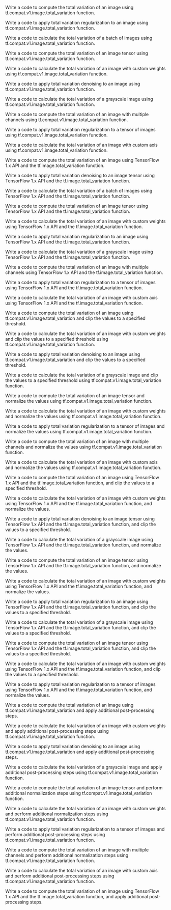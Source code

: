 Write a code to compute the total variation of an image using tf.compat.v1.image.total_variation function.

Write a code to apply total variation regularization to an image using tf.compat.v1.image.total_variation function.

Write a code to calculate the total variation of a batch of images using tf.compat.v1.image.total_variation function.

Write a code to compute the total variation of an image tensor using tf.compat.v1.image.total_variation function.

Write a code to calculate the total variation of an image with custom weights using tf.compat.v1.image.total_variation function.

Write a code to apply total variation denoising to an image using tf.compat.v1.image.total_variation function.

Write a code to calculate the total variation of a grayscale image using tf.compat.v1.image.total_variation function.

Write a code to compute the total variation of an image with multiple channels using tf.compat.v1.image.total_variation function.

Write a code to apply total variation regularization to a tensor of images using tf.compat.v1.image.total_variation function.

Write a code to calculate the total variation of an image with custom axis using tf.compat.v1.image.total_variation function.

Write a code to compute the total variation of an image using TensorFlow 1.x API and the tf.image.total_variation function.

Write a code to apply total variation denoising to an image tensor using TensorFlow 1.x API and the tf.image.total_variation function.

Write a code to calculate the total variation of a batch of images using TensorFlow 1.x API and the tf.image.total_variation function.

Write a code to compute the total variation of an image tensor using TensorFlow 1.x API and the tf.image.total_variation function.

Write a code to calculate the total variation of an image with custom weights using TensorFlow 1.x API and the tf.image.total_variation function.

Write a code to apply total variation regularization to an image using TensorFlow 1.x API and the tf.image.total_variation function.

Write a code to calculate the total variation of a grayscale image using TensorFlow 1.x API and the tf.image.total_variation function.

Write a code to compute the total variation of an image with multiple channels using TensorFlow 1.x API and the tf.image.total_variation function.

Write a code to apply total variation regularization to a tensor of images using TensorFlow 1.x API and the tf.image.total_variation function.

Write a code to calculate the total variation of an image with custom axis using TensorFlow 1.x API and the tf.image.total_variation function.

Write a code to compute the total variation of an image using tf.compat.v1.image.total_variation and clip the values to a specified threshold.

Write a code to calculate the total variation of an image with custom weights and clip the values to a specified threshold using tf.compat.v1.image.total_variation function.

Write a code to apply total variation denoising to an image using tf.compat.v1.image.total_variation and clip the values to a specified threshold.

Write a code to calculate the total variation of a grayscale image and clip the values to a specified threshold using tf.compat.v1.image.total_variation function.

Write a code to compute the total variation of an image tensor and normalize the values using tf.compat.v1.image.total_variation function.

Write a code to calculate the total variation of an image with custom weights and normalize the values using tf.compat.v1.image.total_variation function.

Write a code to apply total variation regularization to a tensor of images and normalize the values using tf.compat.v1.image.total_variation function.

Write a code to compute the total variation of an image with multiple channels and normalize the values using tf.compat.v1.image.total_variation function.

Write a code to calculate the total variation of an image with custom axis and normalize the values using tf.compat.v1.image.total_variation function.

Write a code to compute the total variation of an image using TensorFlow 1.x API and the tf.image.total_variation function, and clip the values to a specified threshold.

Write a code to calculate the total variation of an image with custom weights using TensorFlow 1.x API and the tf.image.total_variation function, and normalize the values.

Write a code to apply total variation denoising to an image tensor using TensorFlow 1.x API and the tf.image.total_variation function, and clip the values to a specified threshold.

Write a code to calculate the total variation of a grayscale image using TensorFlow 1.x API and the tf.image.total_variation function, and normalize the values.

Write a code to compute the total variation of an image tensor using TensorFlow 1.x API and the tf.image.total_variation function, and normalize the values.

Write a code to calculate the total variation of an image with custom weights using TensorFlow 1.x API and the tf.image.total_variation function, and normalize the values.

Write a code to apply total variation regularization to an image using TensorFlow 1.x API and the tf.image.total_variation function, and clip the values to a specified threshold.

Write a code to calculate the total variation of a grayscale image using TensorFlow 1.x API and the tf.image.total_variation function, and clip the values to a specified threshold.

Write a code to compute the total variation of an image tensor using TensorFlow 1.x API and the tf.image.total_variation function, and clip the values to a specified threshold.

Write a code to calculate the total variation of an image with custom weights using TensorFlow 1.x API and the tf.image.total_variation function, and clip the values to a specified threshold.

Write a code to apply total variation regularization to a tensor of images using TensorFlow 1.x API and the tf.image.total_variation function, and normalize the values.

Write a code to compute the total variation of an image using tf.compat.v1.image.total_variation and apply additional post-processing steps.

Write a code to calculate the total variation of an image with custom weights and apply additional post-processing steps using tf.compat.v1.image.total_variation function.

Write a code to apply total variation denoising to an image using tf.compat.v1.image.total_variation and apply additional post-processing steps.

Write a code to calculate the total variation of a grayscale image and apply additional post-processing steps using tf.compat.v1.image.total_variation function.

Write a code to compute the total variation of an image tensor and perform additional normalization steps using tf.compat.v1.image.total_variation function.

Write a code to calculate the total variation of an image with custom weights and perform additional normalization steps using tf.compat.v1.image.total_variation function.

Write a code to apply total variation regularization to a tensor of images and perform additional post-processing steps using tf.compat.v1.image.total_variation function.

Write a code to compute the total variation of an image with multiple channels and perform additional normalization steps using tf.compat.v1.image.total_variation function.

Write a code to calculate the total variation of an image with custom axis and perform additional post-processing steps using tf.compat.v1.image.total_variation function.

Write a code to compute the total variation of an image using TensorFlow 1.x API and the tf.image.total_variation function, and apply additional post-processing steps.